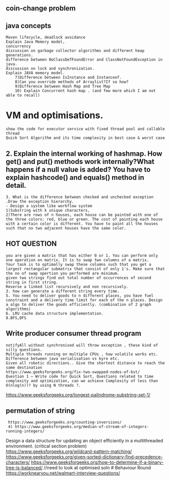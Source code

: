 ## coin-change problem
## java concepts 
    Maven lifecycle, deadlock avoidance
    Explain Java Memory model,         
    concurrency  
    discussion on garbage collector algorithms and different heap generations.    
    difference between NoClassDefFoundError and ClassNotFoundException in java.   
    discussion on lock and synchronization.       
    Explain JAVA memory model.
        7)Difference between IsInstance and Instanceof.
        8)Can you override methods of Arraylist?If so how?
        9)Difference between Hash Map and Tree Map
        10) Explain Concurrent hash map . (and few more which I am not able to recall)
         
# VM and optimisations.
    show the code for executor service with fixed thread pool and callable thread
    Quick Sort Algorithm and its time complexity in best case & worst case  
   
## 2. Explain the internal working of hashmap. How get() and put() methods work internally?What happens if a null value is added? You have to explain hashcode() and equals() method in detail.
    3. What is the difference between checked and unchecked exception .Draw the exception hierarchy.
    - Design a system like workflow system 
    1)Substring with k unique characters,
    2)There are rows of n houses, each house can be painted with one of the three colors: red, blue or green. The cost of painting each house with a certain color is different. You have to paint all the houses such that no two adjacent houses have the same color.

## HOT QUESTION
    you are given a matrix that has either 0 or 1. You can perform only one operation on matrix. It is to swap two columns of a matrix.
    Your task is to optimally swap these columns such that you get a largest rectangular submatrix that consist of only 1's. Make sure that the no of swap opertion you performed are minimum.  
    given two strings find out total number of occurrences of second string in first string. 
    Reverse a linked list recursively and non recursively.  
    3. how can generate a different string every time.
    5. You need to deliver goods to n different places, you have fuel constraint and a delivery time limit for each of the n places. Design a algo to deliver the goods efficiently. (combination of 2 graph algorithms)
    6. LRU cache data structure implementation.
    8.BFS,DFS 
## Write producer consumer thread program
    notifyAll without synchronised will throw exception , these kind of silly questions.
    Multiple threads running on multiple CPUs , how volatile works etc.
    Difference between java serialisation vs kyro etc.  
    Given all robotic directions.. Give the shortest distance to reach the same destination
    https://www.geeksforgeeks.org/fix-two-swapped-nodes-of-bst/
    Question 1 – Write code for Quick Sort, Questions related to time complexity and optimization, can we achieve Complexity of less than O(nlog(n))? by using N threads ?.
 https://www.geeksforgeeks.org/longest-palindrome-substring-set-1/ 
 ## permutation of string 
     https://www.geeksforgeeks.org/counting-inversions/
     4) https://www.geeksforgeeks.org/median-of-stream-of-integers-running-integers/
     
 Design a data structure for updating an object efficiently in a multithreaded environment. (critical section problem)   
      https://www.geeksforgeeks.org/wildcard-pattern-matching/ 
      https://www.geeksforgeeks.org/given-sorted-dictionary-find-precedence-characters/
      https://www.geeksforgeeks.org/how-to-determine-if-a-binary-tree-is-balanced/ //need to look at optimised soln
      # Behaviour Round    https://worknearyou.net/walmart-interview-questions/

